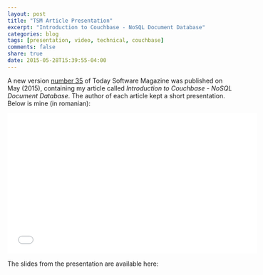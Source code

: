 ```yaml
---
layout: post
title: "TSM Article Presentation"
excerpt: "Introduction to Couchbase - NoSQL Document Database"
categories: blog
tags: [presentation, video, technical, couchbase]
comments: false
share: true
date: 2015-05-28T15:39:55-04:00
---
```


A new version [number 35](http://www.todaysoftmag.com/issue/35) of Today Software Magazine was published on May (2015), containing my article called *Introduction to Couchbase - NoSQL Document Database*. The author of each article kept a short presentation. Below is mine (in romanian):

<iframe width="560" height="315" src="//www.youtube.com/embed/tXq_g7OeDug" frameborder="0"> </iframe>

The slides from the presentation are available here:

<script async class="speakerdeck-embed" data-id="98542c91749e48bfb67549a8994d0a52" data-ratio="1.77777777777778" src="//speakerdeck.com/assets/embed.js"></script>